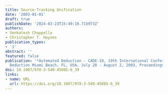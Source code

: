 ```yaml
---
title: Source-Tracking Unification
date: '2003-01-01'
draft: true
publishDate: '2024-03-23T15:49:10.715973Z'
authors:
- Venkatesh Choppella
- Christopher T. Haynes
publication_types:
- '1'
abstract: ''
featured: false
publication: '*Automated Deduction - CADE-19, 19th International Conference on Automated
  Deduction Miami Beach, FL, USA, July 28 - August 2, 2003, Proceedings*'
doi: 10.1007/978-3-540-45085-6_39
links:
- name: URL
  url: https://doi.org/10.1007/978-3-540-45085-6_39
---
```


